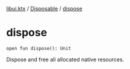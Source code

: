 [libui.ktx](../README.md) / [Disposable](README.md) / [dispose](dispose.md)

# dispose

`open fun dispose(): Unit`

Dispose and free all allocated native resources.

